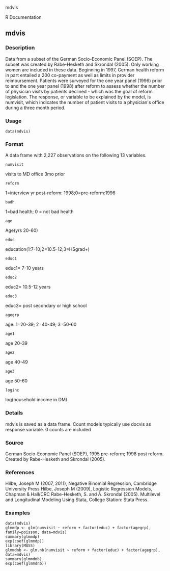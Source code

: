 mdvis

R Documentation

## mdvis

### Description

Data from a subset of the German Socio-Economic Panel (SOEP). The subset was
created by Rabe-Hesketh and Skrondal (2005). Only working women are included
in these data. Beginning in 1997, German health reform in part entailed a 200
co-payment as well as limits in provider reimbursement. Patients were surveyed
for the one year panel (1996) prior to and the one year panel (1998) after
reform to assess whether the number of physician visits by patients declined -
which was the goal of reform legislation. The response, or variable to be
explained by the model, is numvisit, which indicates the number of patient
visits to a physician's office during a three month period.

### Usage

    data(mdvis)

### Format

A data frame with 2,227 observations on the following 13 variables.

`numvisit`

visits to MD office 3mo prior

`reform`

1=interview yr post-reform: 1998;0=pre-reform:1996

`badh`

1=bad health; 0 = not bad health

`age`

Age(yrs 20-60)

`educ`

education(1:7-10;2=10.5-12;3=HSgrad+)

`educ1`

educ1= 7-10 years

`educ2`

educ2= 10.5-12 years

`educ3`

educ3= post secondary or high school

`agegrp`

age: 1=20-39; 2=40-49; 3=50-60

`age1`

age 20-39

`age2`

age 40-49

`age3`

age 50-60

`loginc`

log(household income in DM)

### Details

mdvis is saved as a data frame. Count models typically use docvis as response
variable. 0 counts are included

### Source

German Socio-Economic Panel (SOEP), 1995 pre-reform; 1998 post reform. Created
by Rabe-Hesketh and Skrondal (2005).

### References

Hilbe, Joseph M (2007, 2011), Negative Binomial Regression, Cambridge
University Press Hilbe, Joseph M (2009), Logistic Regression Models, Chapman &
Hall/CRC Rabe-Hesketh, S. and A. Skrondal (2005). Multilevel and Longitudinal
Modeling Using Stata, College Station: Stata Press.

### Examples

    
    data(mdvis)
    glmmdp <- glm(numvisit ~ reform + factor(educ) + factor(agegrp), family=poisson, data=mdvis)
    summary(glmmdp)
    exp(coef(glmmdp))
    library(MASS)
    glmmdnb <- glm.nb(numvisit ~ reform + factor(educ) + factor(agegrp), data=mdvis)
    summary(glmmdnb)
    exp(coef(glmmdnb))

